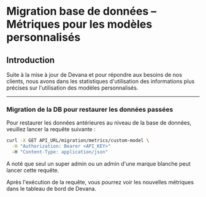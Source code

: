 # Migration base de données – Métriques pour les modèles personnalisés

## Introduction

Suite à la mise à jour de Devana et pour répondre aux besoins de nos clients, nous avons dans les statistiques d'utilisation des informations plus précises sur l'utilisation des modèles personnalisés.

---

### Migration de la DB pour restaurer les données passées

Pour restaurer les données antérieures au niveau de la base de données, veuillez lancer la requête suivante :

```bash
curl -X GET API_URL/migration/metrics/custom-model \
  -H "Authorization: Bearer <API_KEY>"
  -H "Content-Type: application/json"
```  
A noté que seul un super admin ou un admin d'une marque blanche peut lancer cette requête.

Après l'exécution de la requête, vous pourrez voir les nouvelles métriques dans le tableau de bord de Devana.